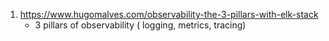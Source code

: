 
1. https://www.hugomalves.com/observability-the-3-pillars-with-elk-stack
	- 3 pillars of observability ( logging, metrics, tracing)